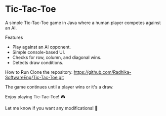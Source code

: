 # Tic-Tac-Toe

A simple Tic-Tac-Toe game in Java where a human player competes against an AI.

Features
* Play against an AI opponent.
* Simple console-based UI.
* Checks for row, column, and diagonal wins.
* Detects draw conditions.

How to Run
Clone the repository.
https://github.com/Radhika-SoftwareEng/Tic-Tac-Toe.git




The game continues until a player wins or it's a draw.

Enjoy playing Tic-Tac-Toe! 🎮

Let me know if you want any modifications! 🚀
